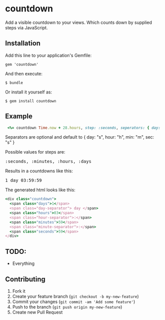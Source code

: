countdown
=========

Add a visible countdown to your views. Which counts down by supplied steps via JavaScript.

## Installation

Add this line to your application's Gemfile:

    gem 'countdown'

And then execute:

    $ bundle

Or install it yourself as:

    $ gem install countdown

## Example


```ruby
 <%= countdown Time.now + 28.hours, step: :seconds, seperators: { day: "days", hour: ":", min: ":", sec: nil }, leading_zeroes: true %>
```
Separators are optional and default to { day: "s", hour: "h", min: "m", sec: "s" }

Possible values for steps are:
<pre>:seconds, :minutes, :hours, :days</pre>


Results in a countdowns like this:

<pre>
1 day 03:59:59
</pre>

The generated html looks like this:

```ruby
<div class="countdown">
  <span class="days">1</span>
  <span class="day-separator"> day </span>
  <span class="hours">03</span>
  <span class="hour-separator">:</span>
  <span class="minutes">59</span>
  <span class="minute-separator">:</span>
  <span class="seconds">59</span>
</div>
```

## TODO:

- Everything

## Contributing

1. Fork it
2. Create your feature branch (`git checkout -b my-new-feature`)
3. Commit your changes (`git commit -am 'Add some feature'`)
4. Push to the branch (`git push origin my-new-feature`)
5. Create new Pull Request
